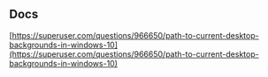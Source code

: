 ## Docs

[https://superuser.com/questions/966650/path-to-current-desktop-backgrounds-in-windows-10](https://superuser.com/questions/966650/path-to-current-desktop-backgrounds-in-windows-10)

